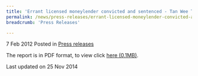 ```yaml
---
title: 'Errant licensed moneylender convicted and sentenced - Tan Wee Teck (Swift De Credit Pte Ltd) - Press release'
permalink: /news/press-releases/errant-licensed-moneylender-convicted-and-sentenced-tan-wee-teck-swift-de-credit-pte-ltd/
breadcrumb: 'Press Releases'

---
```



7 Feb 2012 Posted in [Press releases](/news/press-releases)


The report is in PDF format, to view click [here (0.1MB)](/files/news/press-releases/2012/02/linkclickeed9.pdf).


<p class="right-side-updated">Last updated on 25 Nov 2014</p>
